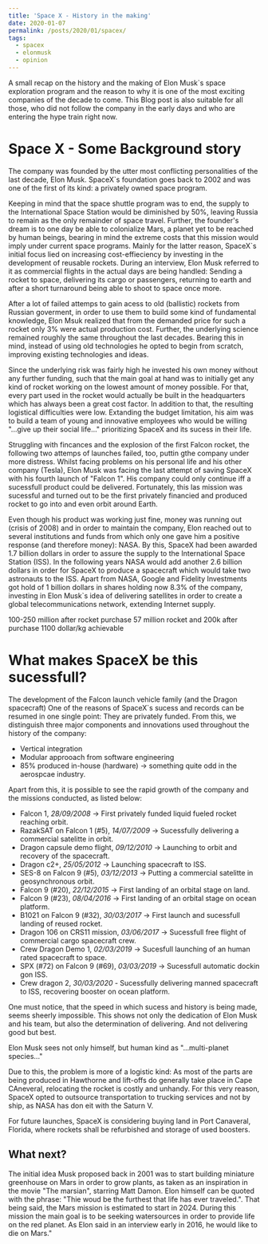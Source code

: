 ```yaml
---
title: 'Space X - History in the making'
date: 2020-01-07
permalink: /posts/2020/01/spacex/
tags:
  - spacex
  - elonmusk 
  - opinion
---
```


A small recap on the history and the making of Elon Musk`s space exploration program and the reason to why it is one of the most exciting companies of the decade to come. This Blog post is also suitable for all those, who did not follow the company in the early days and who are entering the hype train right now. 

Space X - Some Background story
======
The company was founded by the utter most conflicting personalities of the last decade, Elon Musk. SpaceX`s foundation goes back to 2002 and was one of the first of its kind: a privately owned space program.

Keeping in mind that the space shuttle program was to end, the supply to the International Space Station would be diminished by 50%, leaving Russia to remain as the only remainder of space travel. Further, the founder's dream is to one day be able to colonialize Mars, a planet yet to be reached by human beings, bearing in mind the extreme costs that this mission would imply under current space programs.  Mainly for the latter reason, SpaceX`s initial focus lied on increasing cost-effieciency by investing in the development of reusable rockets. During an interview, Elon Musk referred to it as commercial flights in the actual days are being handled: Sending a rocket to space, delivering its cargo or passengers, returning to earth and after a short turnaround being able to shoot to space once more. 

After a lot of failed attemps to gain acess to old (ballistic) rockets from Russian goverment, in order to use them to build some kind of fundamental knowledge, Elon Msuk realized that from the demanded price for such a rocket only 3% were actual production cost. Further, the underlying science remained roughly the same throughout the last decades. Bearing this in mind, instead of using old technologies he opted to begin from scratch, improving existing technologies and ideas. 

Since the underlying risk was fairly high he invested his own money without any further funding, such that the main goal at hand was to initially get any kind of rocket working on the lowest amount of money possible. For that, every part used in the rocket would actually be built in the headquarters which has always been a great cost factor. In addition to that, the resulting logistical difficulties were low. Extanding the budget limitation, his aim was to build a team of young and innovative employees who would be willing "...give up their social life..." prioritizing SpaceX and its sucess in their life. 

Struggling with fincances and the explosion of the first Falcon rocket, the following two attemps of launches failed, too, puttin gthe company under more distress. Whilst facing problems on his personal life and his other company (Tesla), Elon Musk was facing the last attempt of saving SpaceX with his fourth launch of "Falcon 1". His company could only continue iff a sucessfull product could be delivered. Fortunately, this las mission was sucessful and turned out to be the first privately financied and produced rocket to go into and even orbit around Earth.

Even though his product was working just fine, money was running out (crisis of 2008) and in order to maintain the company, Elon reached out to several institutions and funds from which only one gave him a positive response (and therefore money): NASA. By this, SpaceX had been awarded 1.7 billion dollars in order to assure the supply to the International Space Station (ISS). In the following years NASA would add another 2.6 billion dollars in order for SpaceX to produce a spacecraft which would take two astronauts to the ISS. Apart from NASA, Google and Fidelity Investments got hold of 1 billion dollars in shares holding now 8.3% of the company, investing in Elon Musk`s idea of delivering satellites in order to create a global telecommunications network, extending Internet supply.

100-250 million after rocket purchase
57 million rocket and 200k after purchase
1100 dollar/kg achievable


What makes SpaceX be this sucessfull?
======
The development of the Falcon launch vehicle family (and the Dragon spacecraft) 
One of the reasons of SpaceX`s sucess and records can be resumed in one single point: They are privately funded. From this, we distinguish three major components and innovations used throughout the history of the company:

* Vertical integration
* Modular approoach from software engineering
* 85% produced in-house (hardware) -> something quite odd in the aerospcae industry.


Apart from this,  it is possible to see the rapid growth of the company and the missions conducted, as listed below:

* Falcon 1, *28/09/2008* -> First privately funded liquid fueled rocket reaching orbit.
* RazakSAT on Falcon 1 (#5), *14/07/2009* -> Sucessfully delivering a commercial satelitte in orbit.
* Dragon capsule demo flight, *09/12/2010* -> Launching to orbit and recovery of the spacecraft.
* Dragon c2+, *25/05/2012* -> Launching spacecraft to ISS.
* SES-8 on Falcon 9 (#5), *03/12/2013* -> Putting a commercial satelitte in geosynchronous orbit.
* Falcon 9 (#20), *22/12/2015* -> First landing of an orbital stage on land.
* Falcon 9 (#23), *08/04/2016* -> First landing of an orbital stage on ocean platform.
* B1021 on Falcon 9 (#32), *30/03/2017* -> First launch and sucessfull landing of reused rocket.
* Dragon 106 on CRS11 mission, *03/06/2017* -> Sucessfull free flight of commercial cargo spacecraft crew.
* Crew Dragon Demo 1, *02/03/2019* -> Sucesfull launching of an human rated spacecraft to space.
* SPX (#72) on Falcon 9 (#69), *03/03/2019* -> Sucessfull automatic dockin gon ISS.
* Crew dragon 2, *30/03/2020* - Sucessfully delivering manned spacecraft to ISS, recovering booster on ocean platform.

One must notice, that the speed in which sucess and history is being made, seems sheerly impossible. This shows not only the dedication of Elon Musk and his team, but also the determination of delivering. And not delivering good but best.

Elon Musk sees not only himself, but human kind as "...multi-planet species..."

Due to this, the problem is more of a logistic kind: As most of the parts are being produced in Hawthorne and lift-offs do generally take place in Cape CAneveral, relocating the rocket is costly and unhandy. For this very reason, SpaceX opted to outsource transportation to trucking services and not by ship, as NASA has don eit with the Saturn V. 

For future launches, SpaceX is considering buying land in Port Canaveral, Florida, where rockets shall be refurbished and storage of used boosters.

What next?
------
The initial idea Musk proposed back in 2001 was to start building miniature greenhouse on Mars in order to grow plants, as taken as an inspiration in the movie "The marsian", starring Matt Damon. Elon himself can be quoted with the phrase: "Thie woud be the furthest that life has ever traveled.". That being said, the Mars mission is estimated to start in 2024. During this mission the main goal is to be seeking watersources in order to provide life on the red planet. As Elon said in an interview early in 2016, he would like to die on Mars."



